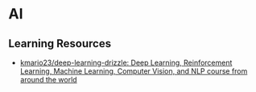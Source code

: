 # AI

## Learning Resources

- [kmario23/deep-learning-drizzle:  Deep Learning, Reinforcement Learning, Machine Learning, Computer Vision, and NLP course from around the world](https://github.com/kmario23/deep-learning-drizzle)